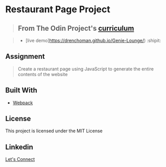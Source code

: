 # Restaurant Page Project

> ## From The Odin Project's [curriculum](https://www.theodinproject.com/courses/javascript/lessons/restaurant-page)

> - [live demo]https://drenchoman.github.io/Genie-Lounge/) :shipit:

## Assignment
> Create a restaurant page using JavaScript to generate the entire contents of the website

## Built With
* [Webpack](https://webpack.js.org/)

## License
This project is licensed under the MIT License

## Linkedin
[Let's Connect](https://www.linkedin.com/in/oscar-harron-87228a164/)
